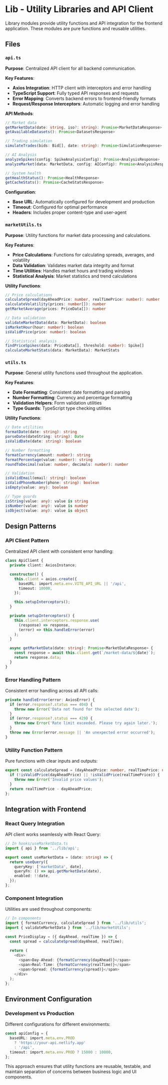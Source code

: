 # Lib - Utility Libraries and API Client

Library modules provide utility functions and API integration for the frontend application. These modules are pure functions and reusable utilities.

## Files

### `api.ts`

**Purpose**: Centralized API client for all backend communication.

**Key Features**:

- **Axios Integration**: HTTP client with interceptors and error handling
- **TypeScript Support**: Fully typed API responses and requests
- **Error Mapping**: Converts backend errors to frontend-friendly formats
- **Request/Response Interceptors**: Automatic logging and error handling

**API Methods**:

```typescript
// Market data
getMarketData(date: string, iso?: string): Promise<MarketDataResponse>
getAvailableDatasets(): Promise<DatasetsResponse>

// Trading simulation
simulateTrades(bids: Bid[], date: string): Promise<SimulationResponse>

// AI Analysis
analyzeSpikes(config: SpikeAnalysisConfig): Promise<AnalysisResponse>
analyzeMarket(data: MarketData, config: AIConfig): Promise<AnalysisResponse>

// System health
getHealthStatus(): Promise<HealthResponse>
getCacheStats(): Promise<CacheStatsResponse>
```

**Configuration**:

- **Base URL**: Automatically configured for development and production
- **Timeout**: Configured for optimal performance
- **Headers**: Includes proper content-type and user-agent

### `marketUtils.ts`

**Purpose**: Utility functions for market data processing and calculations.

**Key Features**:

- **Price Calculations**: Functions for calculating spreads, averages, and volatility
- **Data Validation**: Validates market data integrity and format
- **Time Utilities**: Handles market hours and trading windows
- **Statistical Analysis**: Market statistics and trend calculations

**Utility Functions**:

```typescript
// Price calculations
calculateSpread(dayAheadPrice: number, realTimePrice: number): number
calculateVolatility(prices: number[]): number
getMarketAverage(prices: PriceData[]): number

// Data validation
validateMarketData(data: MarketData): boolean
isMarketHour(hour: number): boolean
isValidPrice(price: number): boolean

// Statistical analysis
findPriceSpikes(data: PriceData[], threshold: number): Spike[]
calculateMarketStats(data: MarketData): MarketStats
```

### `utils.ts`

**Purpose**: General utility functions used throughout the application.

**Key Features**:

- **Date Formatting**: Consistent date formatting and parsing
- **Number Formatting**: Currency and percentage formatting
- **Validation Helpers**: Form validation utilities
- **Type Guards**: TypeScript type checking utilities

**Utility Functions**:

```typescript
// Date utilities
formatDate(date: string): string
parseDate(dateString: string): Date
isValidDate(date: string): boolean

// Number formatting
formatCurrency(amount: number): string
formatPercentage(value: number): string
roundToDecimal(value: number, decimals: number): number

// Validation
isValidEmail(email: string): boolean
isValidPhoneNumber(phone: string): boolean
isEmpty(value: any): boolean

// Type guards
isString(value: any): value is string
isNumber(value: any): value is number
isObject(value: any): value is object
```

## Design Patterns

### API Client Pattern

Centralized API client with consistent error handling:

```typescript
class ApiClient {
  private client: AxiosInstance;

  constructor() {
    this.client = axios.create({
      baseURL: import.meta.env.VITE_API_URL || '/api',
      timeout: 10000,
    });

    this.setupInterceptors();
  }

  private setupInterceptors() {
    this.client.interceptors.response.use(
      (response) => response,
      (error) => this.handleError(error)
    );
  }

  async getMarketData(date: string): Promise<MarketDataResponse> {
    const response = await this.client.get(`/market-data/${date}`);
    return response.data;
  }
}
```

### Error Handling Pattern

Consistent error handling across all API calls:

```typescript
private handleError(error: AxiosError) {
  if (error.response?.status === 404) {
    throw new Error('Data not found for the selected date');
  }
  if (error.response?.status === 429) {
    throw new Error('Rate limit exceeded. Please try again later.');
  }
  throw new Error(error.message || 'An unexpected error occurred');
}
```

### Utility Function Pattern

Pure functions with clear inputs and outputs:

```typescript
export const calculateSpread = (dayAheadPrice: number, realTimePrice: number): number => {
  if (!isValidPrice(dayAheadPrice) || !isValidPrice(realTimePrice)) {
    throw new Error('Invalid price values');
  }
  return realTimePrice - dayAheadPrice;
};
```

## Integration with Frontend

### React Query Integration

API client works seamlessly with React Query:

```typescript
// In hooks/useMarketData.ts
import { api } from '../lib/api';

export const useMarketData = (date: string) => {
  return useQuery({
    queryKey: ['marketData', date],
    queryFn: () => api.getMarketData(date),
    enabled: !!date,
  });
};
```

### Component Integration

Utilities are used throughout components:

```typescript
// In components
import { formatCurrency, calculateSpread } from '../lib/utils';
import { validateMarketData } from '../lib/marketUtils';

const PriceDisplay = ({ dayAhead, realTime }) => {
  const spread = calculateSpread(dayAhead, realTime);
  
  return (
    <div>
      <span>Day-Ahead: {formatCurrency(dayAhead)}</span>
      <span>Real-Time: {formatCurrency(realTime)}</span>
      <span>Spread: {formatCurrency(spread)}</span>
    </div>
  );
};
```

## Environment Configuration

### Development vs Production

Different configurations for different environments:

```typescript
const apiConfig = {
  baseURL: import.meta.env.PROD 
    ? 'https://your-api.netlify.app'
    : '/api',
  timeout: import.meta.env.PROD ? 15000 : 10000,
};
```

This approach ensures that utility functions are reusable, testable, and maintain separation of concerns between business logic and UI components.
